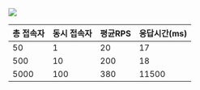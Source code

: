 ![](../)

|총 접속자|동시 접속자|평균RPS|응답시간(ms)|
|--------|--------|--------|--------|
|50|1|20|17|
|500|10|200|18|
|5000|100|380|11500|
